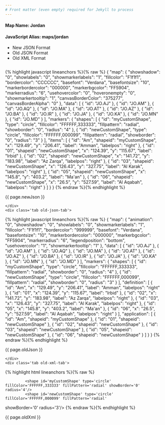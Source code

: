 ```yaml
---
# Front matter (even empty) required for Jekyll to process
---
```


#### Map Name: Jordan

#### JavaScript Alias: maps/jordan


<ul class='code-tabs'>
    <li class='active'>
        <a data-toggle='new-json'>New JSON Format</a>
    </li>
    <li>
        <a data-toggle='old-json'>Old JSON Format</a>
    </li>
    <li>
        <a data-toggle='old-xml'>Old XML Format</a>
    </li>
</ul>
<div class='tab-content'>
    <pre class='plain-code'></pre>
    <div class='tab new-json-tab active'>
{% highlight javascript lineanchors %}{% raw %}
{
    "map": {
        "showshadow": "0",
        "showlabels": "0",
        "showmarkerlabels": "1",
        "fillcolor": "F1f1f1",
        "bordercolor": "CCCCCC",
        "basefont": "Verdana",
        "basefontsize": "10",
        "markerbordercolor": "000000",
        "markerbgcolor": "FF5904",
        "markerradius": "6",
        "usehovercolor": "0",
        "hoveronempty": "0",
        "showmarkertooltip": "1",
        "canvasBorderColor": "375277",
        "canvasBorderAlpha": "0"
    },
    "data": [
        {
            "id": "JO.AJ"
        },
        {
            "id": "JO.AM"
        },
        {
            "id": "JO.AQ"
        },
        {
            "id": "JO.MA"
        },
        {
            "id": "JO.AT"
        },
        {
            "id": "JO.AZ"
        },
        {
            "id": "JO.BA"
        },
        {
            "id": "JO.IR"
        },
        {
            "id": "JO.JA"
        },
        {
            "id": "JO.KA"
        },
        {
            "id": "JO.MN"
        },
        {
            "id": "JO.MD"
        }
    ],
    "markers": {
        "shapes": [
            {
                "id": "myCustomShape",
                "type": "circle",
                "fillcolor": "FFFFFF,333333",
                "fillpattern": "radial",
                "showborder": "0",
                "radius": "4"
            },
            {
                "id": "newCustomShape",
                "type": "circle",
                "fillcolor": "FFFFFF,000099",
                "fillpattern": "radial",
                "showborder": "0",
                "radius": "3"
            }
        ],
        "items": [
            {
                "id": "Am",
                "shapeid": "myCustomShape",
                "x": "129.49",
                "y": "206.41",
                "label": "Amman",
                "labelpos": "right"
            },
            {
                "id": "01",
                "shapeid": "newCustomShape",
                "x": "124.39",
                "y": "115.67",
                "label": "Irbid"
            },
            {
                "id": "02",
                "shapeid": "newCustomShape",
                "x": "141.72",
                "y": "183.98",
                "label": "Az Zarqa",
                "labelpos": "right"
            },
            {
                "id": "03",
                "shapeid": "newCustomShape",
                "x": "126.43",
                "y": "327.75",
                "label": "Al Karak",
                "labelpos": "right"
            },
            {
                "id": "05",
                "shapeid": "newCustomShape",
                "x": "145.8",
                "y": "403.2",
                "label": "Ma'an"
            },
            {
                "id": "06",
                "shapeid": "newCustomShape",
                "x": "26.5",
                "y": "527.59",
                "label": "Al Aqabah",
                "labelpos": "right"
            }
        ]
    }
}
{% endraw %}{% endhighlight %}


<p class='text-success'>{{ page.newJson }}</p>

    </div>
    <div class='tab old-json-tab'>
{% highlight javascript lineanchors %}{% raw %}
{
    "map": {
        "animation": "0",
        "showshadow": "0",
        "showlabels": "0",
        "showmarkerlabels": "1",
        "fillcolor": "F1f1f1",
        "bordercolor": "999999",
        "basefont": "Verdana",
        "basefontsize": "10",
        "markerbordercolor": "000000",
        "markerbgcolor": "FF5904",
        "markerradius": "6",
        "legendposition": "bottom",
        "usehovercolor": "1",
        "showmarkertooltip": "1"
    },
    "data": [
        {
            "id": "JO.AJ"
        },
        {
            "id": "JO.AM"
        },
        {
            "id": "JO.AQ"
        },
        {
            "id": "JO.MA"
        },
        {
            "id": "JO.AT"
        },
        {
            "id": "JO.AZ"
        },
        {
            "id": "JO.BA"
        },
        {
            "id": "JO.IR"
        },
        {
            "id": "JO.JA"
        },
        {
            "id": "JO.KA"
        },
        {
            "id": "JO.MN"
        },
        {
            "id": "JO.MD"
        }
    ],
    "markers": {
        "shapes": [
            {
                "id": "myCustomShape",
                "type": "circle",
                "fillcolor": "FFFFFF,333333",
                "fillpattern": "radial",
                "showborder": "0",
                "radius": "4"
            },
            {
                "id": "newCustomShape",
                "type": "circle",
                "fillcolor": "FFFFFF,000099",
                "fillpattern": "radial",
                "showborder": "0",
                "radius": "3"
            }
        ],
        "definition": [
            {
                "id": "Am",
                "x": "129.49",
                "y": "206.41",
                "label": "Amman",
                "labelpos": "right"
            },
            {
                "id": "01",
                "x": "124.39",
                "y": "115.67",
                "label": "Irbid"
            },
            {
                "id": "02",
                "x": "141.72",
                "y": "183.98",
                "label": "Az Zarqa",
                "labelpos": "right"
            },
            {
                "id": "03",
                "x": "126.43",
                "y": "327.75",
                "label": "Al Karak",
                "labelpos": "right"
            },
            {
                "id": "05",
                "x": "145.8",
                "y": "403.2",
                "label": "Ma'an"
            },
            {
                "id": "06",
                "x": "26.5",
                "y": "527.59",
                "label": "Al Aqabah",
                "labelpos": "right"
            }
        ],
        "application": [
            {
                "id": "Am",
                "shapeid": "myCustomShape"
            },
            {
                "id": "01",
                "shapeid": "newCustomShape"
            },
            {
                "id": "02",
                "shapeid": "newCustomShape"
            },
            {
                "id": "03",
                "shapeid": "newCustomShape"
            },
            {
                "id": "05",
                "shapeid": "newCustomShape"
            },
            {
                "id": "06",
                "shapeid": "newCustomShape"
            }
        ]
    }
}
{% endraw %}{% endhighlight %}


<p class='text-success'>{{ page.oldJson }}</p>

    </div>
    <div class='tab old-xml-tab'>
{% highlight html lineanchors %}{% raw %}
<map animation='0' showShadow='0' showLabels='0' showMarkerLabels='1' fillColor='F1f1f1' borderColor='999999' baseFont='Verdana' baseFontSize='10' markerBorderColor='000000' markerBgColor='FF5904' markerRadius='6' legendPosition='bottom' useHoverColor='1' showMarkerToolTip='1'  >
	<data>
		<entity id='JO.AJ'  />
		<entity id='JO.AM'  />
		<entity id='JO.AQ'  />
		<entity id='JO.MA'  />
		<entity id='JO.AT'  />
		<entity id='JO.AZ'  />
		<entity id='JO.BA'  />
		<entity id='JO.IR'  />
		<entity id='JO.JA'  />
		<entity id='JO.KA'  />
		<entity id='JO.MN'  />
		<entity id='JO.MD'  />
	</data>
	<markers>
	<shapes>

		     <shape id='myCustomShape' type='circle' fillColor='FFFFFF,333333' fillPattern='radial' showBorder='0' radius='4'/>
			 <shape id='newCustomShape' type='circle' fillColor='FFFFFF,000099' fillPattern='radial'
showBorder='0' radius='3'/>
    </shapes>
		<definition>
			<marker id='Am' x='129.49' y='206.41' label='Amman' labelPos='right'  />
			<marker id='01' x='124.39' y='115.67' label='Irbid'  />
			<marker id='02' x='141.72' y='183.98' label='Az Zarqa' labelPos='right'  />
			<marker id='03' x='126.43' y='327.75' label='Al Karak' labelPos='right'  />
			<marker id='05' x='145.8' y='403.2' label='Ma&apos;an'  />
			<marker id='06' x='26.5' y='527.59' label='Al Aqabah' labelPos='right'  />
		</definition>
		<application>
			<marker id='Am' shapeId='myCustomShape'  />
			<marker id='01' shapeId='newCustomShape'  />
			<marker id='02' shapeId='newCustomShape'  />
			<marker id='03' shapeId='newCustomShape'  />
			<marker id='05' shapeId='newCustomShape'  />
			<marker id='06' shapeId='newCustomShape'  />
		</application>
	</markers>
</map>
{% endraw %}{% endhighlight %}

<p class='text-success'>{{ page.oldXml }}</p>

</div>
</div>
